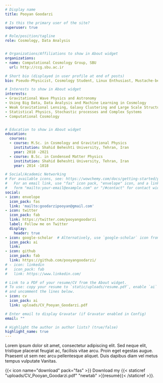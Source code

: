 ```yaml
---
# Display name
title: Pooyan Goodarzi

# Is this the primary user of the site?
superuser: true

# Role/position/tagline
role: Cosmology, Data Analysis


# Organizations/Affiliations to show in About widget
organizations:
- name: Computational Cosmology Group, SBU
  url: http://ccg.sbu.ac.ir

# Short bio (displayed in user profile at end of posts)
bio: Pseudo-Physicist, Cosmology Student, Linux Enthusiast, Mustache-bearer, Ph.D. Position Seeker, Runner, and Feminist.

# Interests to show in About widget
interests:
- Gravitational Wave Physics and Astronomy
- Using Big Data, Data Analysis and Machine Learning in Cosmology
- Weak Gravitational Lensing, Galaxy Clustering and Large Scale Structure
- Statistical Physics, Stochastic processes and Complex Systems
- Computational Cosmology


# Education to show in About widget
education:
  courses:
  - course: M.Sc. in Cosmology and Gravitational Physics
    institution: Shahid Beheshti University, Tehran, Iran
    year: 2018 -2021
  - course: B.Sc. in Condensed Matter Physics
    institution: Shahid Beheshti University, Tehran, Iran
    year: 2014 -1018

# Social/Academic Networking
# For available icons, see: https://wowchemy.com/docs/getting-started/page-builder/#icons
#   For an email link, use "fas" icon pack, "envelope" icon, and a link in the
#   form "mailto:your-email@example.com" or "/#contact" for contact widget.
social:
- icon: envelope
  icon_pack: fas
  link: 'mailto:goodarzipooyan@gmail.com'
- icon: twitter
  icon_pack: fab
  link: https://twitter.com/pooyangoodarzi
  label: Follow me on Twitter
  display:
    header: true
- icon: google-scholar  # Alternatively, use `google-scholar` icon from `ai` icon pack
  icon_pack: ai
  link: 
- icon: github
  icon_pack: fab
  link: https://github.com/pooyangoodarzi/
# - icon: linkedin
#   icon_pack: fab
#   link: https://www.linkedin.com/

# Link to a PDF of your resume/CV from the About widget.
# To use: copy your resume to `static/uploads/resume.pdf`, enable `ai` icons in `params.toml`,
# and uncomment the lines below.
- icon: cv
  icon_pack: ai
  link: uploads/CV_Pooyan_Goodarzi.pdf

# Enter email to display Gravatar (if Gravatar enabled in Config)
email: ""

# Highlight the author in author lists? (true/false)
highlight_name: true
---
```


Lorem ipsum dolor sit amet, consectetur adipiscing elit. Sed neque elit, tristique placerat feugiat ac, facilisis vitae arcu. Proin eget egestas augue. Praesent ut sem nec arcu pellentesque aliquet. Duis dapibus diam vel metus tempus vulputate Vanitas.

{{< icon name="download" pack="fas" >}} Download my {{< staticref "uploads/CV_Pooyan_Goodarzi.pdf" "newtab" >}}resumé{{< /staticref >}}.
